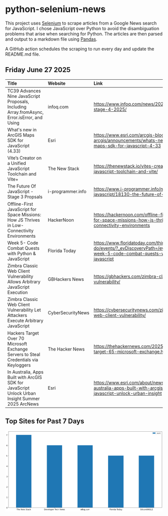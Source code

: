 # python-selenium-news

This project uses [Selenium](https://www.seleniumhq.org/) to scrape articles from a Google News search for JavaScript.
I chose JavaScript over Python to avoid the disambiguation problems that arise when searching for Python.
The articles are then parsed and output to a markdown file using [Pandas](https://pandas.pydata.org/).

A GitHub action schedules the scraping to run every day and update the README.md file.

## Friday June 27 2025


| Title                                                                                              | Website           | Link                                                                                                                                 |
|:---------------------------------------------------------------------------------------------------|:------------------|:-------------------------------------------------------------------------------------------------------------------------------------|
| TC39 Advances Nine JavaScript Proposals, Including Array.fromAsync, Error.isError, and Using       | infoq.com         | https://www.infoq.com/news/2025/06/tc39-stage-4-2025/                                                                                |
| What's new in ArcGIS Maps SDK for JavaScript (4.33)                                                | Esri              | https://www.esri.com/arcgis-blog/products/js-api-arcgis/announcements/whats-new-in-arcgis-maps-sdk-for-javascript-4-33               |
| Vite’s Creator on a Unified JavaScript Toolchain and Vite+                                         | The New Stack     | https://thenewstack.io/vites-creator-on-a-unified-javascript-toolchain-and-vite/                                                     |
| The Future Of JavaScript - Stage 3 Propsals                                                        | i-programmer.info | https://www.i-programmer.info/news/167-javascript/18130-the-future-of-javascript.html                                                |
| Offline-First JavaScript for Space Missions: How JS Thrives in Low-Connectivity Environments       | HackerNoon        | https://hackernoon.com/offline-first-javascript-for-space-missions-how-js-thrives-in-low-connectivity-environments                   |
| Week 5- Code Combat Quests with Python & JavaScript                                                | Florida Today     | https://www.floridatoday.com/things-to-do/events/?_evDiscoveryPath=/event/37501025a-week-5-code-combat-quests-with-python-javascript |
| Zimbra Classic Web Client Vulnerability Allows Arbitrary JavaScript Execution                      | GBHackers News    | https://gbhackers.com/zimbra-classic-web-client-vulnerability/                                                                       |
| Zimbra Classic Web Client Vulnerability Let Attackers Execute Arbitrary JavaScript                 | CyberSecurityNews | https://cybersecuritynews.com/zimbra-classic-web-client-vulnerability/                                                               |
| Hackers Target Over 70 Microsoft Exchange Servers to Steal Credentials via Keyloggers              | The Hacker News   | https://thehackernews.com/2025/06/hackers-target-65-microsoft-exchange.html                                                          |
| In Australia, Apps Built with ArcGIS SDK for JavaScript Unlock Urban Insight  Summer 2025  ArcNews | Esri              | https://www.esri.com/about/newsroom/arcnews/in-australia-apps-built-with-arcgis-sdk-for-javascript-unlock-urban-insight              |
## Top Sites for Past 7 Days

![Graph of Top Sites](https://raw.githubusercontent.com/dan-mba/python-selenium-news/main/last-week.png)
